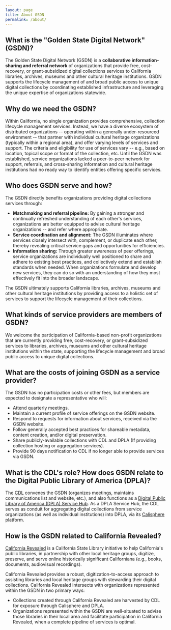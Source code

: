 ```yaml
---
layout: page
title: About GSDN
permalink: /about/
---
```


## What is the "Golden State Digital Network" (GSDN)? 
The Golden State Digital Network (GSDN) is a <strong>collaborative information-sharing and referral network</strong> of organizations that provide free, cost-recovery, or grant-subsidized digital collections services to California libraries, archives, museums and other cultural heritage institutions. GSDN supports the lifecycle management of and broad public access to unique digital collections by coordinating established infrastructure and leveraging the unique expertise of organizations statewide.

## Why do we need the GSDN?
Within California, no single organization provides comprehensive, collection lifecycle management services. Instead, we have a diverse ecosystem of distributed organizations -- operating within a generally under-resourced environment -- that partner with individual cultural heritage organizations (typically within a regional area), and offer varying levels of services and support. The criteria and eligibility for use of services vary -- e.g., based on location, topical scope or format of the collection, etc. Until the GSDN was established, service organizations lacked a peer-to-peer network for support, referrals, and cross-sharing information and cultural heritage institutions had no ready way to identify entities offering specific services. 

## Who does GSDN serve and how? 
The GSDN directly benefits organizations providing digital collections services through:

<ul>
<li><strong>Matchmaking and referral pipeline:</strong> By gaining a stronger and continually refreshed understanding of each other's services, organizations are better equipped to advise cultural heritage organizations -- and refer where appropriate.</li>
<li><strong>Service coordination and alignment:</strong> The GSDN illuminates where services closely intersect with, complement, or duplicate each other, thereby revealing critical service gaps and opportunities for efficiencies.</li>
<li><strong>Information sharing:</strong> Through greater awareness of peer offerings, service organizations are individually well positioned to share and adhere to existing best practices, and collectively extend and establish standards when needed. When organizations formulate and develop new services, they can do so with an understanding of how they most effectively fit into the broader landscape.</li>  
 </ul>

The GSDN ultimately supports California libraries, archives, museums and other cultural heritage institutions by providing access to a holistic set of services to support the lifecycle management of their collections.

## What kinds of service providers are members of GSDN?
We welcome the participation of California-based non-profit organizations that are currently providing free, cost-recovery, or grant-subsidized services to libraries, archives, museums and other cultural heritage institutions within the state, supporting the lifecycle management and broad public access to unique digital collections.

## What are the costs of joining GSDN as a service provider?
The GSDN has no participation costs or other fees, but members are expected to designate a representative who will:

<ul>
<li>Attend quarterly meetings.</li> 
<li>Maintain a current profile of service offerings on the GSDN website.</li> 
<li>Respond to requests for information about services, received via the GSDN website.</li> 
<li>Follow generally accepted best practices for shareable metadata, content creation, and/or digital preservation.</li> 
<li>Share publicly-available collections with CDL and DPLA (If providing collection hosting or aggregation services).</li> 
<li>Provide 90 days notification to CDL if no longer able to provide services via GSDN.</li> 
</ul>



## What is the CDL's role? How does GSDN relate to the Digital Public Library of America (DPLA)?
The [CDL](www.cdlib.org) convenes the GSDN (organizes meetings, maintains communications list and website, etc.), and also functions as a [Digital Public Library of America (DPLA) Service Hub](https://pro.dp.la/hubs/dpla-member-hubs). As a DPLA Service Hub, the CDL serves as conduit for aggregating digital collections from service organizations (as well as individual institutions) into DPLA, via its [Calisphere](https://calisphere.org/) platform.


## How is the GSDN related to California Revealed?
[California Revealed](https://californiarevealed.org/) is a California State Library initiative to help California's public libraries, in partnership with other local heritage groups, digitize, preserve, and serve online historically significant Californiana (e.g., books, documents, audiovisual recordings). 
 
California Revealed provides a robust, digitization-to-access approach to assisting libraries and local heritage groups with stewarding their  digital collections. California Revealed intersects with organizations represented within the GSDN in two primary ways:
 
<ul>
<li>Collections created through California Revealed are harvested by CDL for exposure through Calisphere and DPLA.</li>
<li>Organizations represented within the GSDN are well-situated to advise those libraries in their local area and facilitate participation in California Revealed, when a complete pipeline of services is optimal.</li>
</ul>


